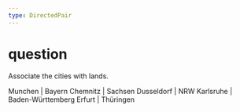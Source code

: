 ```yaml
---
type: DirectedPair
---
```

# question
Associate the cities with lands.

Munchen | Bayern
Chemnitz | Sachsen
Dusseldorf | NRW
Karlsruhe | Baden-Württemberg
Erfurt | Thüringen
